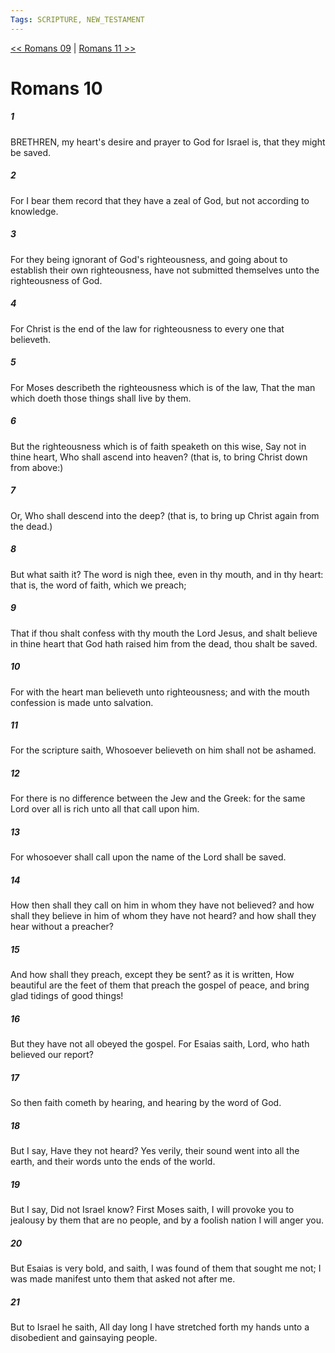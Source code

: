 ```yaml
---
Tags: SCRIPTURE, NEW_TESTAMENT
---
```


[<< Romans 09](NEW_TESTAMENT/06_Romans/Romans_09.md) | [Romans 11 >>](NEW_TESTAMENT/06_Romans/Romans_11.md)

# Romans 10

##### 1

BRETHREN, my heart's desire and prayer to God for Israel is, that they might be saved.

##### 2

For I bear them record that they have a zeal of God, but not according to knowledge.

##### 3

For they being ignorant of God's righteousness, and going about to establish their own righteousness, have not submitted themselves unto the righteousness of God.

##### 4

For Christ is the end of the law for righteousness to every one that believeth.

##### 5

For Moses describeth the righteousness which is of the law, That the man which doeth those things shall live by them.

##### 6

But the righteousness which is of faith speaketh on this wise, Say not in thine heart, Who shall ascend into heaven? (that is, to bring Christ down from above:)

##### 7

Or, Who shall descend into the deep? (that is, to bring up Christ again from the dead.)

##### 8

But what saith it? The word is nigh thee, even in thy mouth, and in thy heart: that is, the word of faith, which we preach;

##### 9

That if thou shalt confess with thy mouth the Lord Jesus, and shalt believe in thine heart that God hath raised him from the dead, thou shalt be saved.

##### 10

For with the heart man believeth unto righteousness; and with the mouth confession is made unto salvation.

##### 11

For the scripture saith, Whosoever believeth on him shall not be ashamed.

##### 12

For there is no difference between the Jew and the Greek: for the same Lord over all is rich unto all that call upon him.

##### 13

For whosoever shall call upon the name of the Lord shall be saved.

##### 14

How then shall they call on him in whom they have not believed? and how shall they believe in him of whom they have not heard? and how shall they hear without a preacher?

##### 15

And how shall they preach, except they be sent? as it is written, How beautiful are the feet of them that preach the gospel of peace, and bring glad tidings of good things!

##### 16

But they have not all obeyed the gospel. For Esaias saith, Lord, who hath believed our report?

##### 17

So then faith cometh by hearing, and hearing by the word of God.

##### 18

But I say, Have they not heard? Yes verily, their sound went into all the earth, and their words unto the ends of the world.

##### 19

But I say, Did not Israel know? First Moses saith, I will provoke you to jealousy by them that are no people, and by a foolish nation I will anger you.

##### 20

But Esaias is very bold, and saith, I was found of them that sought me not; I was made manifest unto them that asked not after me.

##### 21

But to Israel he saith, All day long I have stretched forth my hands unto a disobedient and gainsaying people.
